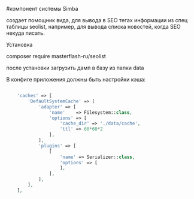 #компонент системы Simba

создает помощник вида, для вывода в SEO тегах информации из спец таблицы seolist, например, для вывода списка новостей, когда SEO некуда писать.

Установка

composer require masterflash-ru/seolist

после установки загрузить дамп в базу из папки data


В конфиге приложения должны быть настройки кэша:
```php

    'caches' => [
        'DefaultSystemCache' => [
            'adapter' => [
                'name'    => Filesystem::class,
                'options' => [
                    'cache_dir' => './data/cache',
                    'ttl' => 60*60*2 
                ],
            ],
            'plugins' => [
                [
                    'name' => Serializer::class,
                    'options' => [
                    ],
                ],
            ],
        ],
    ],
```
